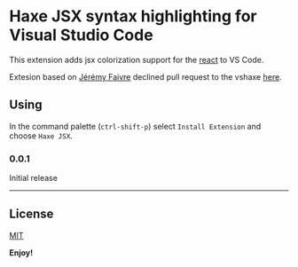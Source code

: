 # Haxe JSX syntax highlighting for Visual Studio Code

This extension adds jsx colorization support for the [react](https://github.com/massiveinteractive/haxe-react) to VS Code.

Extesion based on [Jérémy Faivre](https://github.com/jeremyfa) declined pull request to the vshaxe [here](https://github.com/vshaxe/haxe-TmLanguage/pull/30).

## Using

In the command palette (`ctrl-shift-p`) select `Install Extension` and choose `Haxe JSX`.

### 0.0.1

Initial release

-----------------------------------------------------------------------------------------------------------

## License

[MIT](LICENSE)

**Enjoy!**
